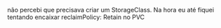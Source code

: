 não percebi que precisava criar um StorageClass. Na hora eu até fiquei tentando encaixar reclaimPolicy: Retain no PVC 